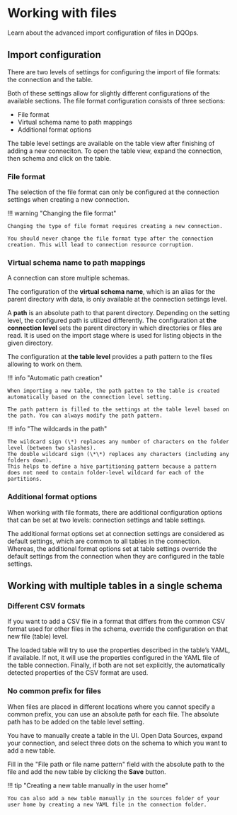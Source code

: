 # Working with files

Learn about the advanced import configuration of files in DQOps.  

## Import configuration

There are two levels of settings for configuring the import of file formats: the connection and the table.

Both of these settings allow for slightly different configurations of the available sections.
The file format configuration consists of three sections:

- File format
- Virtual schema name to path mappings
- Additional format options

The table level settings are available on the table view after finishing of adding a new conneciton.
To open the table view, expand the connection, then schema and click on the table.

### File format

The selection of the file format can only be configured at the connection settings when creating a new connection.

!!! warning "Changing the file format"

    Changing the type of file format requires creating a new connection.

    You should never change the file format type after the connection creation. This will lead to connection resource corruption.

### Virtual schema name to path mappings

A connection can store multiple schemas.

The configuration of the **virtual schema name**, which is an alias for the parent directory with data, is only available at the connection settings level.

A **path** is an absolute path to that parent directory.
Depending on the setting level, the configured path is utilized differently.
The configuration at **the connection level** sets the parent directory in which directories or files are read.
It is used on the import stage where is used for listing objects in the given directory.

The configuration at **the table level** provides a path pattern to the files allowing to work on them.

!!! info "Automatic path creation"

    When importing a new table, the path patten to the table is created automatically based on the connection level setting.

    The path pattern is filled to the settings at the table level based on the path. You can always modify the path pattern.

!!! info "The wildcards in the path"

    The wildcard sign (\*) replaces any number of characters on the folder level (between two slashes).
    The double wildcard sign (\*\*) replaces any characters (including any folders down).
    This helps to define a hive partitioning pattern because a pattern does not need to contain folder-level wildcard for each of the partitions.


### Additional format options

When working with file formats, there are additional configuration options that can be set at two levels: connection settings and table settings.

The additional format options set at connection settings are considered as default settings, which are common to all tables in the connection.
Whereas, the additional format options set at table settings override the default settings from the connection when they are configured in the table settings.


## Working with multiple tables in a single schema

### Different CSV formats

If you want to add a CSV file in a format that differs from the common CSV format used for other files in the schema,
override the configuration on that new file (table) level.

The loaded table will try to use the properties described in the table’s YAML, if available.
If not, it will use the properties configured in the YAML file of the table connection.
Finally, if both are not set explicitly, the automatically detected properties of the CSV format are used.

### No common prefix for files

When files are placed in different locations where you cannot specify a common prefix, you can use an absolute path for each file.
The absolute path has to be added on the table level setting.

You have to manually create a table in the UI. Open Data Sources, expand your connection, and select three dots on the schema to which you want to add a new table.

Fill in the "File path or file name pattern" field with the absolute path to the file and add the new table by clicking the **Save** button.

!!! tip "Creating a new table manually in the user home"

    You can also add a new table manually in the sources folder of your user home by creating a new YAML file in the connection folder.

